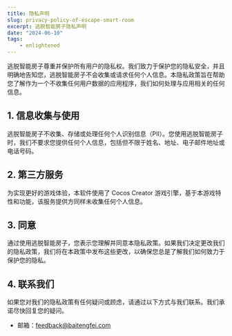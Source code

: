 ```yaml
---
title: 隐私声明
slug: privacy-policy-of-escape-smart-room
excerpt: 逃脱智能房子隐私声明
date: "2024-06-10"
tags: 
    - enlightened
---
```


逃脱智能房子尊重并保护所有用户的隐私权。我们致力于保护您的隐私安全，并且明确地告知您，逃脱智能房子不会收集或请求任何个人信息。本隐私政策旨在帮助您了解作为一个不收集任何用户数据的应用程序，我们如何处理与应用相关的任何信息。

## **1. 信息收集与使用**

逃脱智能房子不收集、存储或处理任何个人识别信息（PII）。您使用逃脱智能房子时，我们不要求您提供任何个人信息，包括但不限于姓名、地址、电子邮件地址或电话号码。

## **2. 第三方服务**

为实现更好的游戏体验，本软件使用了 Cocos Creator 游戏引擎，基于本游戏特性和功能，该服务提供方同样未收集任何个人信息。

## **3. 同意**

通过使用逃脱智能房子，您表示您理解并同意本隐私政策。如果我们决定更改我们的隐私政策，我们将在本政策中发布这些更改，以确保您总是了解我们如何致力于保护您的隐私。

## **4. 联系我们**

如果您对我们的隐私政策有任何疑问或顾虑，请通过以下方式与我们联系。我们承诺尽快回复您的疑问。

- 邮箱：feedback@baitengfei.com